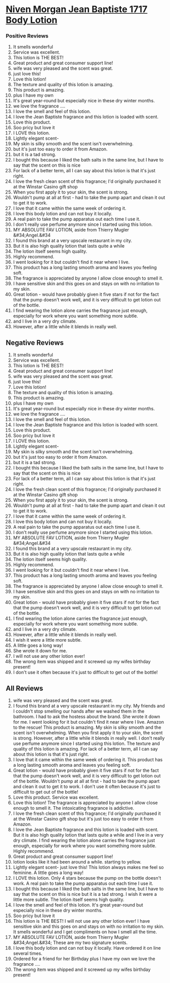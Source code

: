 # [Niven Morgan Jean Baptiste 1717 Body Lotion](https://products.checkmycream.com/products/Niven-Morgan-Jean-Baptiste-1717-Body-Lotion.html)

### Positive Reviews

<ol>
      <li>It smells wonderful</li>
      <li>Service was excellent.</li>
      <li>This lotion is THE BEST!</li>
      <li>Great product and great consumer support line!</li>
      <li>wife was very pleased and the scent was great.</li>
      <li>just love this!  </li>
      <li>Love this lotion!  </li>
      <li>The texture and quality of this lotion is amazing.</li>
      <li>This product is amazing.</li>
      <li>plus I have my own</li>
      <li>It&#x27;s great year-round but especially nice in these dry winter months.</li>
      <li>we love the fragrance ....</li>
      <li>I love the smell and feel of this lotion.  </li>
      <li>I love the Jean Baptiste fragrance and this lotion is loaded with scent.</li>
      <li>Love this product.  </li>
      <li>Soo pricy but love it</li>
      <li>I LOVE this lotion.</li>
      <li>Lightly elegant scent-</li>
      <li>My skin is silky smooth and the scent isn&#x27;t overwhelming.</li>
      <li>but it&#x27;s just too easy to order it from Amazon.</li>
      <li>but it is a tad strong.</li>
      <li>I bought this because I liked the bath salts in the same line, but I have to say that the scent on this is nice</li>
      <li>For lack of a better term, all I can say about this lotion is that it&#x27;s just right.</li>
      <li>I love the fresh clean scent of this fragrance; I&#x27;d originally purchased it at the Winstar Casino gift shop</li>
      <li>When you first apply it to your skin, the scent is strong.</li>
      <li>Wouldn&#x27;t pump at all at first - had to take the pump apart and clean it out to get it to work.  </li>
      <li>I love that it came within the same week of ordering it.</li>
      <li>I love this body lotion and can not buy it locally.  </li>
      <li>A real pain to take the pump apparatus out each time I use it.</li>
      <li>I don&#x27;t really use perfume anymore since I started using this lotion.</li>
      <li>MY ABSOLUTE FAV LOTION, aside from Thierry Mugler &amp;#34;Angel.&amp;#34</li>
      <li>I found this brand at a very upscale restaurant in my city.</li>
      <li>But it is also high quality lotion that lasts quite a while</li>
      <li>The lotion itself seems high quality.</li>
      <li>Highly recommend.</li>
      <li>I went looking for it but couldn&#x27;t find it near where I live.</li>
      <li>This product has a long lasting smooth aroma and leaves you feeling soft.</li>
      <li>The fragrance is appreciated by anyone I allow close enough to smell it.  </li>
      <li>I have sensitive skin and this goes on and stays on with no irritation to my skin.</li>
      <li>Great lotion - would have probably given it five stars if not for the fact that the pump doesn&#x27;t work well, and it is very difficult to get lotion out of the bottle.  </li>
      <li>I find wearing the lotion alone carries the fragrance just enough, especially for work where you want something more subtle.</li>
      <li>and I live in a very dry climate.</li>
      <li>However, after a little while it blends in really well.</li>
</ol>


<h2>Negative Reviews</h2>
<ol>
<li> It smells wonderful</li>
<li> Service was excellent.</li>
<li> This lotion is THE BEST!</li>
<li> Great product and great consumer support line!</li>
<li> wife was very pleased and the scent was great.</li>
<li> just love this!  </li>
<li> Love this lotion!  </li>
<li> The texture and quality of this lotion is amazing.</li>
<li> This product is amazing.</li>
<li> plus I have my own</li>
<li> It&#x27;s great year-round but especially nice in these dry winter months.</li>
<li> we love the fragrance ....</li>
<li> I love the smell and feel of this lotion.  </li>
<li> I love the Jean Baptiste fragrance and this lotion is loaded with scent.</li>
<li> Love this product.  </li>
<li> Soo pricy but love it</li>
<li> I LOVE this lotion.</li>
<li> Lightly elegant scent-</li>
<li> My skin is silky smooth and the scent isn&#x27;t overwhelming.</li>
<li> but it&#x27;s just too easy to order it from Amazon.</li>
<li> but it is a tad strong.</li>
<li> I bought this because I liked the bath salts in the same line, but I have to say that the scent on this is nice</li>
<li> For lack of a better term, all I can say about this lotion is that it&#x27;s just right.</li>
<li> I love the fresh clean scent of this fragrance; I&#x27;d originally purchased it at the Winstar Casino gift shop</li>
<li> When you first apply it to your skin, the scent is strong.</li>
<li> Wouldn&#x27;t pump at all at first - had to take the pump apart and clean it out to get it to work.  </li>
<li> I love that it came within the same week of ordering it.</li>
<li> I love this body lotion and can not buy it locally.  </li>
<li> A real pain to take the pump apparatus out each time I use it.</li>
<li> I don&#x27;t really use perfume anymore since I started using this lotion.</li>
<li> MY ABSOLUTE FAV LOTION, aside from Thierry Mugler &amp;#34;Angel.&amp;#34</li>
<li> I found this brand at a very upscale restaurant in my city.</li>
<li> But it is also high quality lotion that lasts quite a while</li>
<li> The lotion itself seems high quality.</li>
<li> Highly recommend.</li>
<li> I went looking for it but couldn&#x27;t find it near where I live.</li>
<li> This product has a long lasting smooth aroma and leaves you feeling soft.</li>
<li> The fragrance is appreciated by anyone I allow close enough to smell it.  </li>
<li> I have sensitive skin and this goes on and stays on with no irritation to my skin.</li>
<li> Great lotion - would have probably given it five stars if not for the fact that the pump doesn&#x27;t work well, and it is very difficult to get lotion out of the bottle.  </li>
<li> I find wearing the lotion alone carries the fragrance just enough, especially for work where you want something more subtle.</li>
<li> and I live in a very dry climate.</li>
<li> However, after a little while it blends in really well.</li>
<li> I wish it were a little more subtle.</li>
<li> A little goes a long way!</li>
<li> She wrote it down for me.</li>
<li> I will not use any other lotion ever!</li>
<li> The wrong item was shipped and it screwed up my wifes birthday present!</li>
<li> I don&#x27;t use it often because it&#x27;s just to difficult to get out of the bottle!</li>
</ol>

<h2>All Reviews</h2>

<ol>
    <li> wife was very pleased and the scent was great.</li>
    <li> I found this brand at a very upscale restaurant in my city. My friends and I couldn&#x27;t stop smelling our hands after we washed them in the bathroom. I had to ask the hostess about the brand. She wrote it down for me. I went looking for it but couldn&#x27;t find it near where I live. Amazon to the rescue! This product is amazing. My skin is silky smooth and the scent isn&#x27;t overwhelming. When you first apply it to your skin, the scent is strong. However, after a little while it blends in really well. I don&#x27;t really use perfume anymore since I started using this lotion. The texture and quality of this lotion is amazing. For lack of a better term, all I can say about this lotion is that it&#x27;s just right.</li>
    <li> I love that it came within the same week of ordering it. This product has a long lasting smooth aroma and leaves you feeling soft.</li>
    <li> Great lotion - would have probably given it five stars if not for the fact that the pump doesn&#x27;t work well, and it is very difficult to get lotion out of the bottle.  Wouldn&#x27;t pump at all at first - had to take the pump apart and clean it out to get it to work.  I don&#x27;t use it often because it&#x27;s just to difficult to get out of the bottle!</li>
    <li> Love this product.  Service was excellent.</li>
    <li> Love this lotion!  The fragrance is appreciated by anyone I allow close enough to smell it.  The intoxicating fragrance is addictive.</li>
    <li> I love the fresh clean scent of this fragrance; I&#x27;d originally purchased it at the Winstar Casino gift shop but it&#x27;s just too easy to order it from Amazon.</li>
    <li> I love the Jean Baptiste fragrance and this lotion is loaded with scent. But it is also high quality lotion that lasts quite a while and I live in a very dry climate. I find wearing the lotion alone carries the fragrance just enough, especially for work where you want something more subtle. Highly recommend.</li>
    <li> Great product and great consumer support line!</li>
    <li> lotion looks like it had been around a while.  starting to yellow.</li>
    <li> Lightly elegant scent- just love this!  This lotion always makes me feel so feminine.  A little goes a long way!</li>
    <li> I LOVE this lotion. Only 4 stars because the pump on the bottle doesn&#x27;t work. A real pain to take the pump apparatus out each time I use it.</li>
    <li> I bought this because I liked the bath salts in the same line, but I have to say that the scent on this is nice but it is a tad strong. I wish it were a little more subtle. The lotion itself seems high quality.</li>
    <li> I love the smell and feel of this lotion.  It&#x27;s great year-round but especially nice in these dry winter months.</li>
    <li> Soo pricy but love it</li>
    <li> This lotion is THE BEST! I will not use any other lotion ever! I have sensitive skin and this goes on and stays on with no irritation to my skin. It smells wonderful and I get compliments on how I smell all the time.</li>
    <li> MY ABSOLUTE FAV LOTION, aside from Thierry Mugler &amp;#34;Angel.&amp;#34; These are my two signature scents.</li>
    <li> I love this body lotion and can not buy it locally.  Have ordered it on line several times.</li>
    <li> Ordered for a friend for her Birthday plus I have my own we love the fragrance ....</li>
    <li> The wrong item was shipped and it screwed up my wifes birthday present!</li>
</ol>





